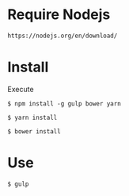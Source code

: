 # Require Nodejs
``` 
https://nodejs.org/en/download/
``` 

# Install

Execute

``` 
$ npm install -g gulp bower yarn

$ yarn install

$ bower install
```
# Use
```
$ gulp
```
